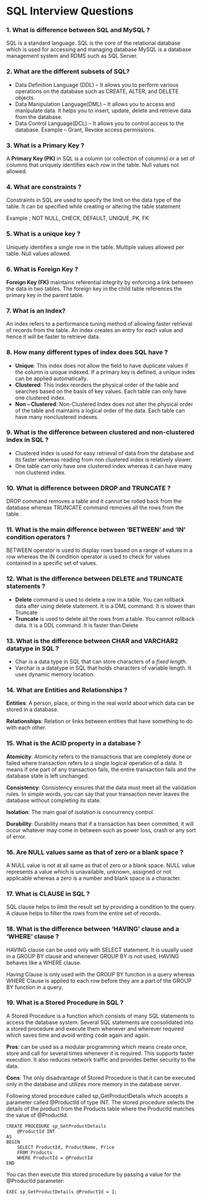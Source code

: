 # SQL Interview Questions 

### 1. What is difference between SQL and MySQL ?
SQL is a standard language. SQL is the core of the relational database which is used for accessing and managing database
MySQL is a database management system and RDMS  such as SQL Server.


### 2. What are the different subsets of SQL?
* Data Definition Language (DDL) – It allows you to perform various operations on the database such as CREATE, ALTER, and DELETE objects.
* Data Manipulation Language(DML) – It allows you to access and manipulate data. It helps you to insert, update, delete and retrieve data from the database.
* Data Control Language(DCL) – It allows you to control access to the database. Example – Grant, Revoke access permissions.

### 3. What is a Primary Key ?
A **Primary Key (PK)** in SQL is a column (or collection of columns) or a set of columns that uniquely identifies each row in the table. Null values not allowed.

### 4. What are constraints ?
Constraints in SQL are used to specify the limit on the data type of the table. It can be specified while creating or altering the table statement

Example ;  NOT NULL, CHECK, DEFAULT, UNIQUE, PK, FK

### 5. What is a unique key ?
Uniquely identifies a single row in the table. Multiple values allowed per table. Null values allowed.

### 6. What is Foreign Key ?
**Foreign Key (FK)** maintains referential integrity by enforcing a link between the data in two tables. The foreign key in the child table references the primary key in the parent table.

### 7. What is an Index?
An index refers to a performance tuning method of allowing faster retrieval of records from the table. An index creates an entry for each value and hence it will be faster to retrieve data.

### 8. How many different types of index does SQL have ?
* **Unique**: This index does not allow the field to have duplicate values if the column is unique indexed. If a primary key is defined, a unique index can be applied automatically.
* **Clustered**:  This index reorders the physical order of the table and searches based on the basis of key values. Each table can only have one clustered index.
* **Non – Clustered**: Non-Clustered Index does not alter the physical order of the table and maintains a logical order of the data. Each table can have many nonclustered indexes.

### 9. What is the difference between clustered and non-clustered index in SQL ?

* Clustered index is used for easy retrieval of data from the database and its faster whereas reading from non clustered index is relatively slower.
* One table can only have one clustered index whereas it can have many non clustered index.

### 10. What is difference between DROP and TRUNCATE ?
DROP command removes a table and it cannot be rolled back from the database whereas TRUNCATE command removes all the rows from the table.

### 11. What is the main difference between ‘BETWEEN’ and ‘IN’ condition operators ?
BETWEEN operator is used to display rows based on a range of values in a row whereas the IN condition operator is used to check for values contained in a specific set of values.

### 12. What is the difference between DELETE and TRUNCATE statements ?
* **Delete** command is used to delete a row in a table. You can rollback data after using delete statement. It is a DML command. It is slower than Truncate
* **Truncate** is used to delete all the rows from a table. You cannot rollback data. It is a DDL command. It is faster than Delete

### 13. What is the difference between CHAR and VARCHAR2 datatype in SQL ?

* Char is a data type in SQL that can store characters of a *fixed length*. 
* Varchar is a datatype in SQL that holds characters of variable length. It uses dynamic memory location.

### 14. What are Entities and Relationships ?

**Entities**: A person, place, or thing in the real world about which data can be stored in a database. 

**Relationships**: Relation or links between entities that have something to do with each other.

### 15. What is the ACID property in a database ?

**Atomicity**: Atomicity refers to the transactions that are completely done or failed where transaction refers to a single logical operation of a data. It means if one part of any transaction fails, the entire transaction fails and the database state is left unchanged.

**Consistency**: Consistency ensures that the data must meet all the validation rules. In simple words,  you can say that your transaction never leaves the database without completing its state.

**Isolation**: The main goal of isolation is concurrency control.

**Durability**: Durability means that if a transaction has been committed, it will occur whatever may come in between such as power loss, crash or any sort of error.

### 16. Are NULL values same as that of zero or a blank space ?
 
 A NULL value is not at all same as that of zero or a blank space. NULL value represents a value which is unavailable, unknown, assigned or not applicable whereas a zero is a number and blank space is a character.

### 17. What is **CLAUSE** in SQL ?

SQL clause helps to limit the result set by providing a condition to the query. A clause helps to filter the rows from the entire set of records.

### 18. What is the difference between ‘HAVING’ clause and a ‘WHERE’ clause ?

HAVING clause can be used only with SELECT statement. It is usually used in a GROUP BY clause and whenever GROUP BY is not used, HAVING behaves like a WHERE clause.

Having Clause is only used with the GROUP BY function in a query whereas WHERE Clause is applied to each row before they are a part of the GROUP BY function in a query.

### 19. What is a Stored Procedure in SQL ?

A Stored Procedure is a function which consists of many SQL statements to access the database system. Several SQL statements are consolidated into a stored procedure and execute them whenever and wherever required which saves time and avoid writing code again and again.

**Pros**: can be used as a modular programming which means create once, store and call for several times whenever it is required. This supports faster execution. It also reduces network traffic and provides better security to the data.

**Cons**: The only disadvantage of Stored Procedure is that it can be executed only in the database and utilizes more memory in the database server.

Following stored procedure called sp_GetProductDetails which accepts a parameter called @ProductId of type INT. 
The stored procedure selects the details of the product from the Products table where the ProductId matches the value of @ProductId.
```
CREATE PROCEDURE sp_GetProductDetails
    @ProductId INT
AS
BEGIN
    SELECT ProductId, ProductName, Price
    FROM Products
    WHERE ProductId = @ProductId
END
```
You can then execute this stored procedure by passing a value for the @ProductId parameter:
```
EXEC sp_GetProductDetails @ProductId = 1;
```